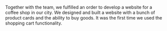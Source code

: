 Together with the team, we fulfilled an order to develop a website for a coffee shop in our city. We designed and built a website with a bunch of product cards and the ability to buy goods. It was the first time we used the shopping cart functionality.
